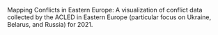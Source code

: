 Mapping Conflicts in Eastern Europe: 
A visualization of conflict data collected by the ACLED in Eastern Europe (particular focus on Ukraine, Belarus, and Russia) for 2021. 
